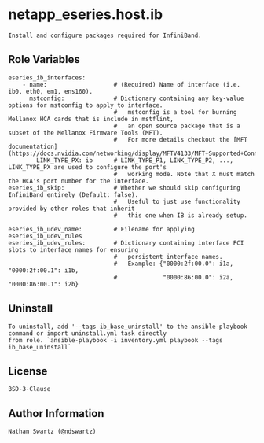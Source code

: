 # netapp_eseries.host.ib
    Install and configure packages required for InfiniBand.

## Role Variables
    eseries_ib_interfaces:
        - name:                   # (Required) Name of interface (i.e. ib0, eth0, em1, ens160).
          mstconfig:              # Dictionary containing any key-value options for mstconfig to apply to interface.
                                  #   mstconfig is a tool for burning Mellanox HCA cards that is include in mstflint,
                                  #   an open source package that is a subset of the Mellanox Firmware Tools (MFT).
                                  #   For more details checkout the [MFT documentation](https://docs.nvidia.com/networking/display/MFTV4133/MFT+Supported+Configurations+and+Parameters)
            LINK_TYPE_PX: ib      # LINK_TYPE_P1, LINK_TYPE_P2, ..., LINK_TYPE_PX are used to configure the port's
                                  #   working mode. Note that X must match the HCA's port number for the interface.
    eseries_ib_skip:              # Whether we should skip configuring InfiniBand entirely (Default: false).
                                  #   Useful to just use functionality provided by other roles that inherit
                                  #   this one when IB is already setup.

    eseries_ib_udev_name:         # Filename for applying eseries_ib_udev_rules
    eseries_ib_udev_rules:        # Dictionary containing interface PCI slots to interface names for ensuring
                                  #   persistent interface names.
                                  #   Example: {"0000:2f:00.0": i1a, "0000:2f:00.1": i1b,
                                  #             "0000:86:00.0": i2a, "0000:86:00.1": i2b}

## Uninstall
    To uninstall, add '--tags ib_base_uninstall' to the ansible-playbook command or import uninstall.yml task directly
    from role. `ansible-playbook -i inventory.yml playbook --tags ib_base_uninstall`

## License
    BSD-3-Clause

## Author Information
    Nathan Swartz (@ndswartz)
